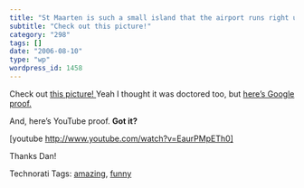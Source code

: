 ```yaml
---
title: "St Maarten is such a small island that the airport runs right up to the beach"
subtitle: "Check out this picture!"
category: "298"
tags: []
date: "2006-08-10"
type: "wp"
wordpress_id: 1458
---
```

Check out [this picture! ](http://www.airliners.net/open.file?id=0385938&WxsIERv=Obrvat%20747-406&Wm=0&WdsYXMg=XYZ%20-%20Eblny%20Qhgpu%20Nveyvarf&QtODMg=Cuvyvcfohet%20%2F%20Fg.%20Znnegra%20-%20Cevaprff%20Whyvnan%20%28FKZ%20%2F%20GAPZ%29&ERDLTkt=Argureynaqf%20Nagvyyrf&ktODMp=Whar%2026%2C%202003&BP=1&WNEb25u=Nevp%20Gunyzna&xsIERvdWdsY=CU-OSY&MgTUQtODMgKE=&YXMgTUQtODMgKERD=534630&NEb25uZWxs=2003-07-20%2000%3A00%3A00&ODJ9dvCE=&O89Dcjdg=25356%2F888&static=yes&width=1200&height=864&sok=JURER%20%20%28cynpr%20%3D%20%27Cuvyvcfohet%20%2F%20Fg.%20Znnegra%20-%20Cevaprff%20Whyvnan%20%28FKZ%20%2F%20GAPZ%29%27%29%20%20beqre%20ol%20ivrjf%20QRFP&photo_nr=5&prev_id=0201517&next_id=0199562)
Yeah I thought it was doctored too, but [here’s Google proof.](http://googlesightseeing.com/maps?p=1012&c=&t=k&hl=en&ll=18.039381,-63.120275&z=15)

And, here’s YouTube proof. **Got it?**

[youtube http://www.youtube.com/watch?v=EaurPMpETh0]

Thanks Dan!

Technorati Tags: [amazing](http://www.technorati.com/tag/amazing), [funny](http://www.technorati.com/tag/funny)
